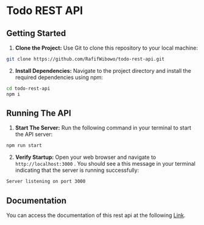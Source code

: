 # Todo REST API

## Getting Started

1. **Clone the Project:**
   Use Git to clone this repository to your local machine:

```bash
git clone https://github.com/RafifWibowo/todo-rest-api.git
```

2. **Install Dependencies:**
   Navigate to the project directory and install the required dependencies using npm:

```bash
cd todo-rest-api
npm i
```

## Running The API

1. **Start The Server:**
   Run the following command in your terminal to start the API server:

```bash
npm run start
```

2. **Verify Startup:**
   Open your web browser and navigate to `http://localhost:3000` . You should see a this message in your terminal indicating that the server is running successfully:

```bash
Server listening on port 3000
```

## Documentation

You can access the documentation of this rest api at the following [Link](https://documenter.getpostman.com/view/13228891/2sAYHzG3bH).
